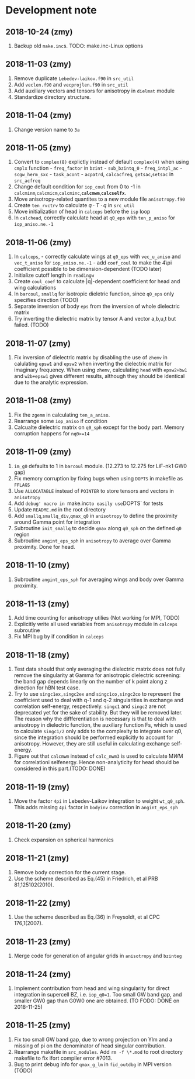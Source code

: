 # Development note

## 2018-10-24 (zmy)

  1. Backup old `make.inc`s. TODO: make.inc-Linux options

## 2018-11-03 (zmy)

  1. Remove duplicate `Lebedev-laikov.f90` in `src_util`
  2. Add `veclen.f90` and `vecprojlen.f90` in `src_util`
  3. Add auxiliary vectors and tensors for anisotropy in `dielmat` module
  4. Standardize directory structure.
  
## 2018-11-04 (zmy)

  1. Change version name to `3a`

## 2018-11-05 (zmy)

  1. Convert to `complex(8)` explictly instead of default `complex(4)` when using `cmplx` function
    - `freq_factor` in `bzint`
    - `sub_bzintq_0`
    - `freq_intpl_ac`
    - `scgw_herm_sxc`
    - `task_acont`
    - `acpatrd`, `calcacfreq`, `getsac`,`setsac` in `src_acfreq`
  2. Change default condition for `iop_coul` from 0 to -1 in `calcminm`,`calcmicm`,`calcminc`,**`calcmwm`**,**`calcselfx`**.
  3. Move anisotropy-related quantites to a new module file `anisotropy.f90`
  4. Create `ten_rvctrv` to calculate $q\cdot T\cdot q$ in `src_util`
  5. Move initialization of head in `calceps` before the `isp` loop
  6. In `calchead`, correctly calculate head at `q0_eps` with `ten_p_aniso` for `iop_aniso.ne.-1`

## 2018-11-06 (zmy)

  1. In `calceps`, 
    - correctly calculate wings at `q0_eps` with `vec_u_aniso` and `vec_t_aniso` for `iop_aniso.ne.-1`
    - add `coef_coul` to make the 4\\pi coefficient possible to be dimension-dependent (TODO later)
  2. Initialize cutoff length in `readingw`
  3. Create `coul_coef` to calculate |q|-dependent coefficient for head and wing calculations
  4. In `barcoul`, `smallq` for isotropic dieletric function, since `q0_eps` only specifies direction (TODO)
  5. Separate inversion of body `eps` from the inversion of whole dielectric matrix
  6. Try inverting the dielectric matrix by tensor A and vector a,b,u,t but failed. (TODO)

## 2018-11-07 (zmy)

  1. Fix inversion of dielectric matrix by disabling the use of `zhemv` in 
  calulating `epsw1` and `epsw2` when inverting the dielectric matrix for imaginary frequency.
  When using `zhemv`, calculating `head` with `epsw2+bw1` and `w2b+epsw1` gives different results,
  although they should be identical due to the analytic expression.

## 2018-11-08 (zmy)

  1. Fix the `zgemm` in calculating `ten_a_aniso`.
  2. Rearrange some `iop_aniso` if condition
  3. Calcualte dielectric matrix on `q0_sph` except for the body part. Memory corruption happens for `nq0>=14`

## 2018-11-09 (zmy)

  1. `im_g0` defaults to 1 in `barcoul` module. (12.273 to 12.275 for LiF-nk1 GW0 gap)
  2. Fix memory corruption by fixing bugs when using `DOPTS` in makefile as `FFLAGS`
  3. Use `ALLOCATABLE` instead of `POINTER` to store tensors and vectors in `anisotropy`
  4. Add `debug' macro in `make.inc` to easily use `DOPTS` for tests
  5. Update `README.md` in the root directory
  6. Add `smallq`,`smallq_div`,`qmax_q0` in `anisotropy` to define the proximity around Gamma point for integration
  7. Subroutine `init_smallq` to decide `qmax` along `q0_sph` on the defined `q0` region
  8. Subroutine `angint_eps_sph` in `anisotropy` to average over Gamma proximity. Done for head.

## 2018-11-10 (zmy)

  1. Subroutine `angint_eps_sph` for averaging wings and body over Gamma proximity.

## 2018-11-13 (zmy)

  1. Add time counting for anisotropy utilies (Not working for MPI, TODO)
  2. Explicitly write all used variables from `anisotropy` module in `calceps` subroutine
  3. Fix MPI bug by if condition in `calceps`

## 2018-11-18 (zmy)

  1. Test data should that only averaging the dielectric matrix does not fully remove the singularity at Gamma
  for anisotropic dielectric screening: the band gap depends linearly on the number of k point along z direction
  for hBN test case.
  2. Try to use `singc1ex,singc2ex` and `singc1co,singc2co` to represent the coefficient used to deal with q-1 
  and q-2 singularities in exchange and correlation self-energy, respectively. `singc1` and `singc2` are not 
  deprecated yet for the sake of stability. But they will be removed later.
  The reason why the diffferentiation is necessary is that to deal with anisotropy in dielectric function, 
  the auxiliary function Fs, which is used to calculate `singc1/2` only adds to the complexity to 
  integrate over q0, since the integration should be performed explicitly to account for anisotropy.
  However, they are still useful in calculating exchange self-energy.
  3. Figure out that `calcmwm` instead of `calc_mwm3` is used to calculate M*W*M for correlationi selfenergy.
  Hence non-analyticity for head should be considered in this part.(TODO: DONE)

## 2018-11-19 (zmy)

  1. Move the factor `4pi` in Lebedev-Laikov integration to weight `wt_q0_sph`.
  This adds missing `4pi` factor in `bodyinv` correction in `angint_eps_sph`

## 2018-11-20 (zmy)

  1. Check expansion on spherical harmonics

## 2018-11-21 (zmy)

  1. Remove body correction for the current stage.
  2. Use the scheme described as Eq.(45) in Friedrich, et al PRB 81,125102(2010).

## 2018-11-22 (zmy)

  1. Use the scheme described as Eq.(36) in Freysoldt, et al CPC 176,1(2007).

## 2018-11-23 (zmy)

  1. Merge code for generation of angular grids in `anisotropy` and `bzinteg`

## 2018-11-24 (zmy)

  1. Implement contribution from head and wing singularity for direct 
  integration in supercell BZ, i.e. `iop_q0=1`. Too small GW band gap, and
  smaller GW0 gap than G0W0 one are obtained. (TO FODO: DONE on 2018-11-25)

## 2018-11-25 (zmy)

  1. Fix too small GW band gap, due to wrong projection on Ylm and a missing
  of pi on the denominator of head singular contribution.
  2. Rearrange makefile in `src_modules`. Add `rm -f \*.mod` to root directory
  makefile to fix ifort compiler error #7013.
  3. Bug to print debug info for `qmax_g_lm` in `fid_outdbg` in MPI version (TODO)

